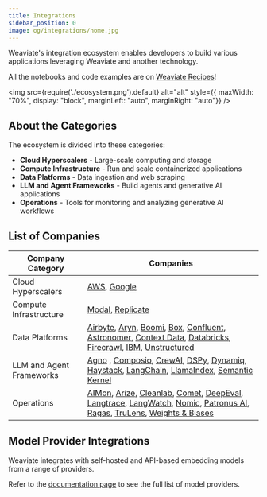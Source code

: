 ```yaml
---
title: Integrations
sidebar_position: 0
image: og/integrations/home.jpg
---
```


Weaviate's integration ecosystem enables developers to build various applications leveraging Weaviate and another technology.

All the notebooks and code examples are on [Weaviate Recipes](https://github.com/weaviate/recipes)!

<img
    src={require('./ecosystem.png').default}
    alt="alt"
    style={{ maxWidth: "70%", display: "block", marginLeft: "auto", marginRight: "auto"}}
/>


## About the Categories
The ecosystem is divided into these categories:

* **Cloud Hyperscalers** - Large-scale computing and storage
* **Compute Infrastructure** - Run and scale containerized applications
* **Data Platforms** - Data ingestion and web scraping 
* **LLM and Agent Frameworks** - Build agents and generative AI applications
* **Operations** - Tools for monitoring and analyzing generative AI workflows



## List of Companies

| Company Category | Companies |
|------------------|-----------|
| Cloud Hyperscalers | [AWS](https://docs.weaviate.io/integrations/cloud-hyperscalers/aws), [Google](https://docs.weaviate.io/integrations/cloud-hyperscalers/google)|
| Compute Infrastructure | [Modal](https://docs.weaviate.io/integrations/compute-infrastructure/modal), [Replicate](https://docs.weaviate.io/integrations/compute-infrastructure/replicate) |
| Data Platforms |[Airbyte](https://docs.weaviate.io/integrations/data-platforms/airbyte), [Aryn](https://docs.weaviate.io/integrations/data-platforms/aryn/), [Boomi](https://docs.weaviate.io/integrations/data-platforms/boomi/), [Box](https://docs.weaviate.io/integrations/data-platforms/box/), [Confluent](https://docs.weaviate.io/integrations/data-platforms/confluent), [Astronomer](https://docs.weaviate.io/integrations/data-platforms/astronomer), [Context Data](https://docs.weaviate.io/integrations/data-platforms/context-data/), [Databricks](https://docs.weaviate.io/integrations/data-platforms/databricks/), [Firecrawl](https://docs.weaviate.io/integrations/data-platforms/firecrawl), [IBM](https://docs.weaviate.io/integrations/data-platforms/ibm/),  [Unstructured](https://docs.weaviate.io/integrations/data-platforms/unstructured) |
| LLM and Agent Frameworks | [Agno](https://docs.weaviate.io/integrations/llm-agent-frameworks/agno/) , [Composio](https://docs.weaviate.io/integrations/llm-agent-frameworks/composio/), [CrewAI](https://docs.weaviate.io/integrations/llm-agent-frameworks/crewai/), [DSPy](https://docs.weaviate.io/integrations/llm-agent-frameworks/dspy/), [Dynamiq](https://docs.weaviate.io/integrations/llm-agent-frameworks/dynamiq/), [Haystack](https://docs.weaviate.io/integrations/llm-agent-frameworks/haystack/), [LangChain](https://docs.weaviate.io/integrations/llm-agent-frameworks/langchain/), [LlamaIndex](https://docs.weaviate.io/integrations/llm-agent-frameworks/llamaindex/), [Semantic Kernel](https://docs.weaviate.io/integrations/llm-agent-frameworks/semantic-kernel/) |
| Operations | [AIMon](https://docs.weaviate.io/integrations/operations/aimon/), [Arize](https://docs.weaviate.io/integrations/operations/arize/), [Cleanlab](https://docs.weaviate.io/integrations/operations/cleanlab/), [Comet](https://docs.weaviate.io/integrations/operations/comet/), [DeepEval](https://docs.weaviate.io/integrations/operations/deepeval/), [Langtrace](https://docs.weaviate.io/integrations/operations/langtrace/), [LangWatch](https://docs.weaviate.io/integrations/operations/langwatch/), [Nomic](https://docs.weaviate.io/integrations/operations/nomic/), [Patronus AI](https://docs.weaviate.io/integrations/operations/patronus/), [Ragas](https://docs.weaviate.io/integrations/operations/ragas/), [TruLens](https://docs.weaviate.io/integrations/operations/trulens/), [Weights & Biases](https://docs.weaviate.io/integrations/operations/wandb/) |

## Model Provider Integrations 
Weaviate integrates with self-hosted and API-based embedding models from a range of providers.

Refer to the [documentation page](https://docs.weaviate.io/weaviate/model-providers) to see the full list of model providers.